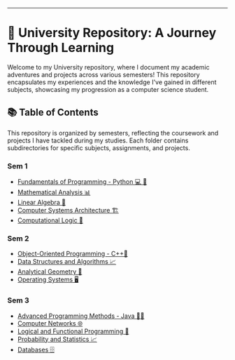 ---

# 🌟 University Repository: A Journey Through Learning

Welcome to my University repository, where I document my academic adventures and projects across various semesters! This repository encapsulates my experiences and the knowledge I've gained in different subjects, showcasing my progression as a computer science student.

## 📚 Table of Contents

This repository is organized by semesters, reflecting the coursework and projects I have tackled during my studies. Each folder contains subdirectories for specific subjects, assignments, and projects.

### Sem 1
- [Fundamentals of Programming - Python 💻 🐍](./Sem%201/Fundamentals_of_Programming)
- [Mathematical Analysis 📊](./Sem1/Mathematical_Analysis)
- [Linear Algebra 📐](./Sem1/Linear_Algebra)
- [Computer Systems Architecture 🏗️](./Sem1/Computer_Systems_Architecture)
- [Computational Logic 🤖](./Sem1/Computational_Logic)

### Sem 2
- [Object-Oriented Programming - C++🧩](./Sem2/Object_Oriented_Programming)
- [Data Structures and Algorithms 📈](./Sem2/Data_Structures_and_Algorithms)
- [Analytical Geometry 📐](./Sem2/Analytical_Geometry)
- [Operating Systems 🖥️](./Sem2/Operating_Systems)

### Sem 3
- [Advanced Programming Methods - Java 🧑‍💻](./Sem3/Advanced_Programming_Methods)
- [Computer Networks 🌐](./Sem3/Computer_Networks)
- [Logical and Functional Programming 🧠](./Sem3/Logical_and_Functional_Programming)
- [Probability and Statistics 📈](./Sem3/Probability_and_Statistics)
- [Databases 🗄️](./Sem3/Databases)
